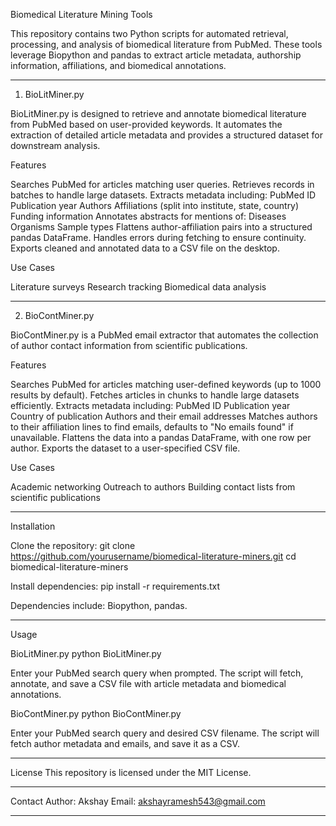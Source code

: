 Biomedical Literature Mining Tools

This repository contains two Python scripts for automated retrieval, processing, and analysis of biomedical literature from PubMed. These tools leverage Biopython and pandas to extract article metadata, authorship information, affiliations, and biomedical annotations.

---------------------------------------------------------

1. BioLitMiner.py

BioLitMiner.py is designed to retrieve and annotate biomedical literature from PubMed based on user-provided keywords. It automates the extraction of detailed article metadata and provides a structured dataset for downstream analysis.

Features

Searches PubMed for articles matching user queries.
Retrieves records in batches to handle large datasets.
Extracts metadata including:
PubMed ID
Publication year
Authors
Affiliations (split into institute, state, country)
Funding information
Annotates abstracts for mentions of:
Diseases
Organisms
Sample types
Flattens author-affiliation pairs into a structured pandas DataFrame.
Handles errors during fetching to ensure continuity.
Exports cleaned and annotated data to a CSV file on the desktop.

Use Cases

Literature surveys
Research tracking
Biomedical data analysis

---------------------------------------------------------

2. BioContMiner.py

BioContMiner.py is a PubMed email extractor that automates the collection of author contact information from scientific publications.

Features

Searches PubMed for articles matching user-defined keywords (up to 1000 results by default).
Fetches articles in chunks to handle large datasets efficiently.
Extracts metadata including:
PubMed ID
Publication year
Country of publication
Authors and their email addresses
Matches authors to their affiliation lines to find emails, defaults to "No emails found" if unavailable.
Flattens the data into a pandas DataFrame, with one row per author.
Exports the dataset to a user-specified CSV file.

Use Cases

Academic networking
Outreach to authors
Building contact lists from scientific publications

---------------------------------------------------------

Installation

Clone the repository:
git clone https://github.com/yourusername/biomedical-literature-miners.git
cd biomedical-literature-miners


Install dependencies:
pip install -r requirements.txt

Dependencies include: Biopython, pandas.

---------------------------------------------------------

Usage

BioLitMiner.py
python BioLitMiner.py

Enter your PubMed search query when prompted.
The script will fetch, annotate, and save a CSV file with article metadata and biomedical annotations.

BioContMiner.py
python BioContMiner.py

Enter your PubMed search query and desired CSV filename.
The script will fetch author metadata and emails, and save it as a CSV.

---------------------------------------------------------

License
This repository is licensed under the MIT License.

---------------------------------------------------------

Contact
Author: Akshay
Email: akshayramesh543@gmail.com

----------------------     ----------------------
